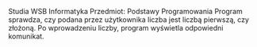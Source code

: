 Studia WSB Informatyka
Przedmiot: Podstawy Programowania
Program sprawdza, czy podana przez użytkownika liczba jest liczbą pierwszą, czy złożoną.
Po wprowadzeniu liczby, program wyświetla odpowiedni komunikat.
